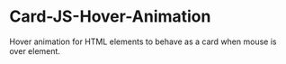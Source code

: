 # Card-JS-Hover-Animation
Hover animation for HTML elements to behave as a card when mouse is over element.

